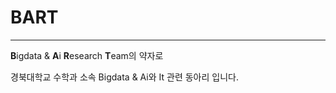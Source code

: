 # BART
---
**B**igdata &amp; **A**i **R**esearch **T**eam의 약자로

경북대학교 수학과 소속 Bigdata & Ai와 It 관련 동아리 입니다.
